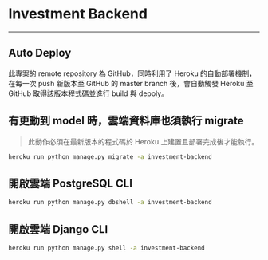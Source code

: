 # Investment Backend

---

## Auto Deploy

此專案的 remote repository 為 GitHub，同時利用了 Heroku 的自動部署機制，在每一次 push 新版本至 GitHub 的 master branch 後，會自動觸發 Heroku 至 GitHub 取得該版本程式碼並進行 build 與 depoly。

## 有更動到 model 時，雲端資料庫也須執行 migrate

>此動作必須在最新版本的程式碼於 Heroku 上建置且部署完成後才能執行。

```sh
heroku run python manage.py migrate -a investment-backend
```

## 開啟雲端 PostgreSQL CLI

```sh
heroku run python manage.py dbshell -a investment-backend
```

## 開啟雲端 Django CLI

```sh
heroku run python manage.py shell -a investment-backend
```
